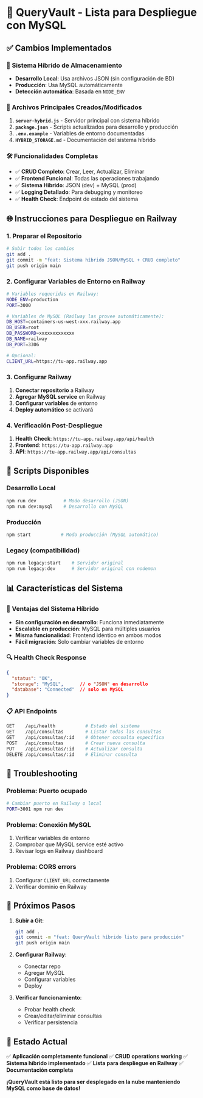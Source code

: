 # 🚀 QueryVault - Lista para Despliegue con MySQL

## ✅ Cambios Implementados

### 🔄 Sistema Híbrido de Almacenamiento
- **Desarrollo Local**: Usa archivos JSON (sin configuración de BD)
- **Producción**: Usa MySQL automáticamente
- **Detección automática**: Basada en `NODE_ENV`

### 📁 Archivos Principales Creados/Modificados

1. **`server-hybrid.js`** - Servidor principal con sistema híbrido
2. **`package.json`** - Scripts actualizados para desarrollo y producción
3. **`.env.example`** - Variables de entorno documentadas
4. **`HYBRID_STORAGE.md`** - Documentación del sistema híbrido

### 🛠️ Funcionalidades Completas
- ✅ **CRUD Completo**: Crear, Leer, Actualizar, Eliminar
- ✅ **Frontend Funcional**: Todas las operaciones trabajando
- ✅ **Sistema Híbrido**: JSON (dev) + MySQL (prod)
- ✅ **Logging Detallado**: Para debugging y monitoreo
- ✅ **Health Check**: Endpoint de estado del sistema

## 🌐 Instrucciones para Despliegue en Railway

### 1. Preparar el Repositorio
```bash
# Subir todos los cambios
git add .
git commit -m "feat: Sistema híbrido JSON/MySQL + CRUD completo"
git push origin main
```

### 2. Configurar Variables de Entorno en Railway
```bash
# Variables requeridas en Railway:
NODE_ENV=production
PORT=3000

# Variables de MySQL (Railway las provee automáticamente):
DB_HOST=containers-us-west-xxx.railway.app
DB_USER=root
DB_PASSWORD=xxxxxxxxxxxxx
DB_NAME=railway
DB_PORT=3306

# Opcional:
CLIENT_URL=https://tu-app.railway.app
```

### 3. Configurar Railway
1. **Conectar repositorio** a Railway
2. **Agregar MySQL service** en Railway
3. **Configurar variables** de entorno
4. **Deploy automático** se activará

### 4. Verificación Post-Despliegue
1. **Health Check**: `https://tu-app.railway.app/api/health`
2. **Frontend**: `https://tu-app.railway.app`
3. **API**: `https://tu-app.railway.app/api/consultas`

## 🔧 Scripts Disponibles

### Desarrollo Local
```bash
npm run dev          # Modo desarrollo (JSON)
npm run dev:mysql    # Desarrollo con MySQL
```

### Producción
```bash
npm start           # Modo producción (MySQL automático)
```

### Legacy (compatibilidad)
```bash
npm run legacy:start    # Servidor original
npm run legacy:dev      # Servidor original con nodemon
```

## 📊 Características del Sistema

### 🎯 Ventajas del Sistema Híbrido
- **Sin configuración en desarrollo**: Funciona inmediatamente
- **Escalable en producción**: MySQL para múltiples usuarios
- **Misma funcionalidad**: Frontend idéntico en ambos modos
- **Fácil migración**: Solo cambiar variables de entorno

### 🔍 Health Check Response
```json
{
  "status": "OK",
  "storage": "MySQL",      // o "JSON" en desarrollo
  "database": "Connected"  // solo en MySQL
}
```

### 📋 API Endpoints
```bash
GET    /api/health           # Estado del sistema
GET    /api/consultas        # Listar todas las consultas
GET    /api/consultas/:id    # Obtener consulta específica
POST   /api/consultas        # Crear nueva consulta
PUT    /api/consultas/:id    # Actualizar consulta
DELETE /api/consultas/:id    # Eliminar consulta
```

## 🚨 Troubleshooting

### Problema: Puerto ocupado
```bash
# Cambiar puerto en Railway o local
PORT=3001 npm run dev
```

### Problema: Conexión MySQL
1. Verificar variables de entorno
2. Comprobar que MySQL service esté activo
3. Revisar logs en Railway dashboard

### Problema: CORS errors
1. Configurar `CLIENT_URL` correctamente
2. Verificar dominio en Railway

## 📝 Próximos Pasos

1. **Subir a Git**:
   ```bash
   git add .
   git commit -m "feat: QueryVault híbrido listo para producción"
   git push origin main
   ```

2. **Configurar Railway**:
   - Conectar repo
   - Agregar MySQL
   - Configurar variables
   - Deploy

3. **Verificar funcionamiento**:
   - Probar health check
   - Crear/editar/eliminar consultas
   - Verificar persistencia

## 🎉 Estado Actual

✅ **Aplicación completamente funcional**
✅ **CRUD operations working**
✅ **Sistema híbrido implementado**
✅ **Lista para despliegue en Railway**
✅ **Documentación completa**

**¡QueryVault está listo para ser desplegado en la nube manteniendo MySQL como base de datos!**